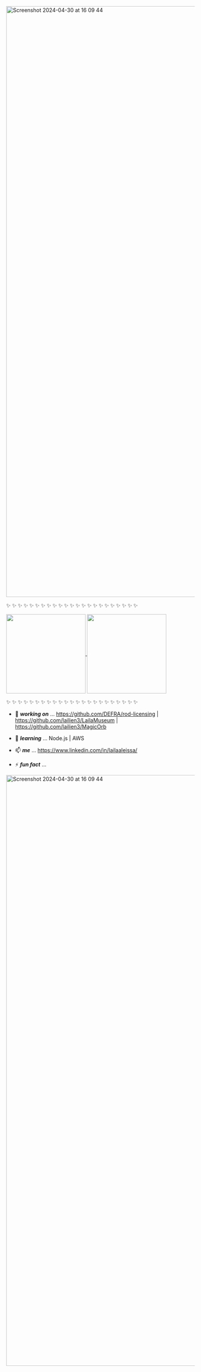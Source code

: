 <img width="1580" alt="Screenshot 2024-04-30 at 16 09 44" src="https://github.com/lailien3/lailien3/assets/138867360/ae582a0f-350d-474b-91ed-7d72aabe45c1">

<!--_**STATS**_-->

✨  ✨  ✨  ✨  ✨  ✨  ✨  ✨  ✨  ✨  ✨  ✨  ✨  ✨  ✨  ✨  ✨  ✨  ✨  ✨  ✨  ✨  ✨

<a href="https://github.com/lailien3?tab=repositories">
  <img height=212 align="center" src="https://github-readme-stats.vercel.app/api/top-langs/?username=rtasalem&theme=cobalt&title_color=F5D4F1&text_color=CEEAC0&border_color=CCC8E2&bg_color=454749&border_radius=4.5" />
</a>

<a href="https://github.com/lailien3">
  <img height=212 align="center" src="https://github-readme-stats.vercel.app/api?username=lailien3&show_icons=true&include_all_commits=true&theme=cobalt&show=reviews,prs_merged&hide=issues&title_color=F5D4F1&text_color=CEEAC0&border_color=CCC8E2&bg_color=454749&border_radius=4.5" />
</a>

✨  ✨  ✨  ✨  ✨  ✨  ✨  ✨  ✨  ✨  ✨  ✨  ✨  ✨  ✨  ✨  ✨  ✨  ✨  ✨  ✨  ✨  ✨

<!--_**BIO**_-->
- 🔭 _**working on**_ ... https://github.com/DEFRA/rod-licensing  |  https://github.com/lailien3/LailaMuseum  |  https://github.com/lailien3/MagicOrb
- 🌱 _**learning**_ ... Node.js  |  AWS
- 📫 _**me**_ ... https://www.linkedin.com/in/lailaaleissa/

- ⚡ _**fun fact**_ ...



<img width="1580" alt="Screenshot 2024-04-30 at 16 09 44" src="https://github.com/lailien3/lailien3/assets/138867360/61938d67-e686-440e-9d31-bc5f4730507e">
